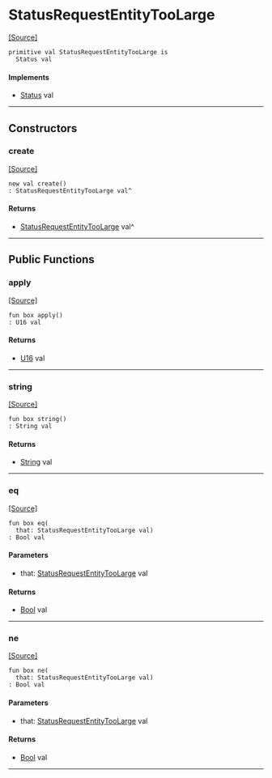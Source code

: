 # StatusRequestEntityTooLarge
<span class="source-link">[[Source]](src/http/status.md#L95)</span>
```pony
primitive val StatusRequestEntityTooLarge is
  Status val
```

#### Implements

* [Status](http-Status.md) val

---

## Constructors

### create
<span class="source-link">[[Source]](src/http/status.md#L95)</span>


```pony
new val create()
: StatusRequestEntityTooLarge val^
```

#### Returns

* [StatusRequestEntityTooLarge](http-StatusRequestEntityTooLarge.md) val^

---

## Public Functions

### apply
<span class="source-link">[[Source]](src/http/status.md#L96)</span>


```pony
fun box apply()
: U16 val
```

#### Returns

* [U16](builtin-U16.md) val

---

### string
<span class="source-link">[[Source]](src/http/status.md#L97)</span>


```pony
fun box string()
: String val
```

#### Returns

* [String](builtin-String.md) val

---

### eq
<span class="source-link">[[Source]](src/http/status.md#L96)</span>


```pony
fun box eq(
  that: StatusRequestEntityTooLarge val)
: Bool val
```
#### Parameters

*   that: [StatusRequestEntityTooLarge](http-StatusRequestEntityTooLarge.md) val

#### Returns

* [Bool](builtin-Bool.md) val

---

### ne
<span class="source-link">[[Source]](src/http/status.md#L96)</span>


```pony
fun box ne(
  that: StatusRequestEntityTooLarge val)
: Bool val
```
#### Parameters

*   that: [StatusRequestEntityTooLarge](http-StatusRequestEntityTooLarge.md) val

#### Returns

* [Bool](builtin-Bool.md) val

---

